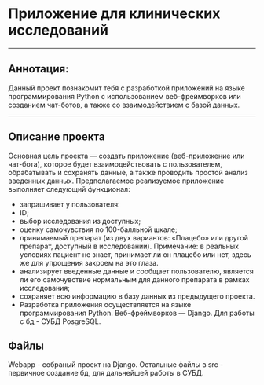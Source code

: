 # Приложение для клинических исследований
***
## Аннотация:
Данный проект познакомит тебя с разработкой приложений на языке программирования Python с использованием веб-фреймворков или созданием чат-ботов, а также со взаимодействием с базой данных.
***
## Описание проекта
Основная цель проекта — создать приложение (веб-приложение или чат-бота), которое будет взаимодействовать с пользователем, обрабатывать и сохранять данные, а также проводить простой анализ введенных данных. Предполагаемое реализуемое приложение выполняет следующий функционал:

* запрашивает у пользователя:
* ID;
* выбор исследования из доступных;
* оценку самочувствия по 100-балльной шкале;
* принимаемый препарат (из двух вариантов: «Плацебо» или другой препарат, доступный в исследовании). Примечание: в реальных условиях пациент не знает, принимает ли он плацебо или нет, здесь же для упрощения закроем на это глаза.
* анализирует введенные данные и сообщает пользователю, является ли его самочувствие нормальным для данного препарата в рамках исследования;
* сохраняет всю информацию в базу данных из предыдущего проекта.
* Разработка приложения осуществляется на языке программирования Python. Веб-фреймворков — Django. Для работы с бд - СУБД PosgreSQL.

## Файлы
Webapp - собраный проект на Django. Остальные файлы в src - первичное создание бд, для дальнейшей работы в СУБД. 
